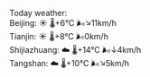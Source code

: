 Today weather:  
Beijing: ☀️ 🌡️+6°C 🌬️↘11km/h  
Tianjin: ☀️ 🌡️+8°C 🌬️0km/h  
Shijiazhuang: ☁️ 🌡️+14°C 🌬️↓4km/h  
Tangshan: ☁️ 🌡️+10°C 🌬️↘5km/h  
